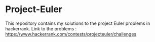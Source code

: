 # Project-Euler

This repository contains my solutions to the project Euler problems in hackerrank.
Link to the problems :
https://www.hackerrank.com/contests/projecteuler/challenges

